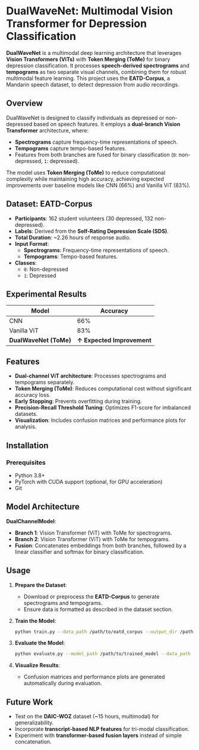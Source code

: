 # DualWaveNet: Multimodal Vision Transformer for Depression Classification

**DualWaveNet** is a multimodal deep learning architecture that leverages **Vision Transformers (ViTs)** with **Token Merging (ToMe)** for binary depression classification. It processes **speech-derived spectrograms** and **tempograms** as two separate visual channels, combining them for robust multimodal feature learning. This project uses the **EATD-Corpus**, a Mandarin speech dataset, to detect depression from audio recordings.

## Overview

DualWaveNet is designed to classify individuals as depressed or non-depressed based on speech features. It employs a **dual-branch Vision Transformer** architecture, where:
- **Spectrograms** capture frequency-time representations of speech.
- **Tempograms** capture tempo-based features.
- Features from both branches are fused for binary classification (`0`: non-depressed, `1`: depressed).

The model uses **Token Merging (ToMe)** to reduce computational complexity while maintaining high accuracy, achieving expected improvements over baseline models like CNN (66%) and Vanilla ViT (83%).

## Dataset: EATD-Corpus

- **Participants**: 162 student volunteers (30 depressed, 132 non-depressed).
- **Labels**: Derived from the **Self-Rating Depression Scale (SDS)**.
- **Total Duration**: ~2.26 hours of response audio.
- **Input Format**:
  - **Spectrograms**: Frequency-time representations of speech.
  - **Tempograms**: Tempo-based features.
- **Classes**:
  - `0`: Non-depressed
  - `1`: Depressed

## Experimental Results

| Model                  | Accuracy                   |
|------------------------|----------------------------|
| CNN                    | 66%                        |
| Vanilla ViT            | 83%                        |
| **DualWaveNet (ToMe)** | **↑ Expected Improvement** |

## Features

- **Dual-channel ViT architecture**: Processes spectrograms and tempograms separately.
- **Token Merging (ToMe)**: Reduces computational cost without significant accuracy loss.
- **Early Stopping**: Prevents overfitting during training.
- **Precision-Recall Threshold Tuning**: Optimizes F1-score for imbalanced datasets.
- **Visualization**: Includes confusion matrices and performance plots for analysis.

## Installation

### Prerequisites
- Python 3.8+
- PyTorch with CUDA support (optional, for GPU acceleration)
- Git


## Model Architecture

**DualChannelModel**:
- **Branch 1**: Vision Transformer (ViT) with ToMe for spectrograms.
- **Branch 2**: Vision Transformer (ViT) with ToMe for tempograms.
- **Fusion**: Concatenates embeddings from both branches, followed by a linear classifier and softmax for binary classification.

## Usage

1. **Prepare the Dataset**:
   - Download or preprocess the **EATD-Corpus** to generate spectrograms and tempograms.
   - Ensure data is formatted as described in the dataset section.

2. **Train the Model**:
   ```bash
   python train.py --data_path /path/to/eatd_corpus --output_dir /path/to/save
   ```

3. **Evaluate the Model**:
   ```bash
   python evaluate.py --model_path /path/to/trained_model --data_path /path/to/eatd_corpus
   ```

4. **Visualize Results**:
   - Confusion matrices and performance plots are generated automatically during evaluation.

## Future Work

- Test on the **DAIC-WOZ** dataset (~15 hours, multimodal) for generalizability.
- Incorporate **transcript-based NLP features** for tri-modal classification.
- Experiment with **transformer-based fusion layers** instead of simple concatenation.

